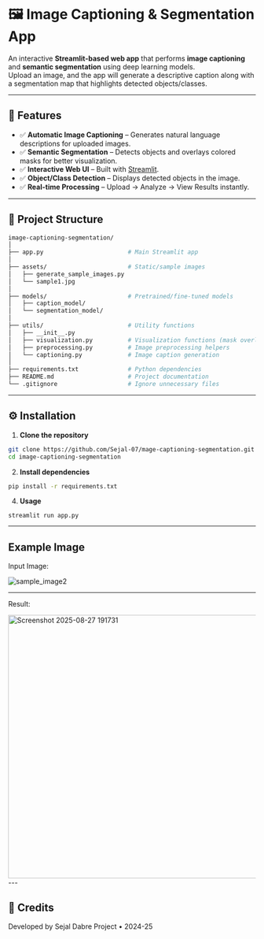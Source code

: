 # 🖼️ Image Captioning & Segmentation App

An interactive **Streamlit-based web app** that performs **image captioning** and **semantic segmentation** using deep learning models.  
Upload an image, and the app will generate a descriptive caption along with a segmentation map that highlights detected objects/classes.

---

## 🚀 Features
- ✅ **Automatic Image Captioning** – Generates natural language descriptions for uploaded images.  
- ✅ **Semantic Segmentation** – Detects objects and overlays colored masks for better visualization.  
- ✅ **Interactive Web UI** – Built with [Streamlit](https://streamlit.io/).  
- ✅ **Object/Class Detection** – Displays detected objects in the image.  
- ✅ **Real-time Processing** – Upload → Analyze → View Results instantly.

---

## 📂 Project Structure
```bash
image-captioning-segmentation/
│
├── app.py                        # Main Streamlit app
│
├── assets/                       # Static/sample images
│   ├── generate_sample_images.py
│   └── sample1.jpg
│
├── models/                       # Pretrained/fine-tuned models
│   ├── caption_model/            
│   └── segmentation_model/       
│
├── utils/                        # Utility functions
│   ├── __init__.py
│   ├── visualization.py          # Visualization functions (mask overlay, etc.)
│   ├── preprocessing.py          # Image preprocessing helpers
│   └── captioning.py             # Image caption generation
│
├── requirements.txt              # Python dependencies
├── README.md                     # Project documentation
└── .gitignore                    # Ignore unnecessary files
```

---

## ⚙️ Installation

1. **Clone the repository**  
```bash
git clone https://github.com/Sejal-07/mage-captioning-segmentation.git
cd image-captioning-segmentation
```
2. **Install dependencies**
```bash
pip install -r requirements.txt
```
4. **Usage**
```
streamlit run app.py
```
---

## Example Image
Input Image: 

![sample_image2](https://github.com/user-attachments/assets/999a3b83-6220-431c-8e47-3c0d3f35536a)

---
Result:

<img width="1310" height="535" alt="Screenshot 2025-08-27 191731" src="https://github.com/user-attachments/assets/68b64557-701e-4f6b-b205-01d9e841865b" />
---

## 🏁 Credits
Developed by Sejal Dabre
Project • 2024-25

